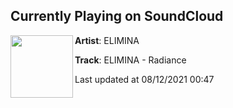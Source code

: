 ## Currently Playing on SoundCloud

[<img align="left" width="100" src="https://i1.sndcdn.com/artworks-QPG0v8y3RGbntCE7-qFnPoQ-t500x500.jpg">](https://soundcloud.com/eliminamusic/elimina-radiance)

**Artist**: ELIMINA 

**Track**: ELIMINA - Radiance

Last updated at 08/12/2021 00:47
